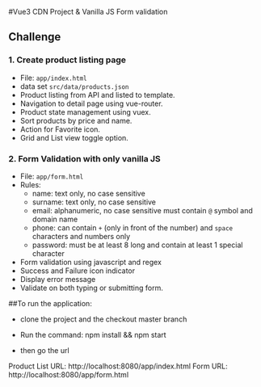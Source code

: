 #Vue3 CDN Project & Vanilla JS Form validation

## Challenge

### 1. Create product listing page

- File: `app/index.html`
- data set `src/data/products.json`
- Product listing from API and listed to template.
- Navigation to detail page using vue-router.
- Product state management using vuex.
- Sort products by price and name.
- Action for Favorite icon.
- Grid and List view toggle option.

### 2. Form Validation with only  vanilla JS

- File: `app/form.html` 
- Rules:
    - name: text only, no case sensitive
    - surname: text only, no case sensitive
    - email: alphanumeric, no case sensitive must contain `@` symbol and domain name
    - phone: can contain `+` (only in front of the number) and `space` characters and numbers only
    - password: must be at least 8 long and contain at least 1 special character
- Form validation using javascript and regex
- Success and Failure icon indicator
- Display error message
- Validate on both typing or submitting form.

##To run the application:

- clone the project and the checkout master branch

- Run the command: npm install && npm start

- then go the url

Product List URL: http://localhost:8080/app/index.html
Form URL: http://localhost:8080/app/form.html